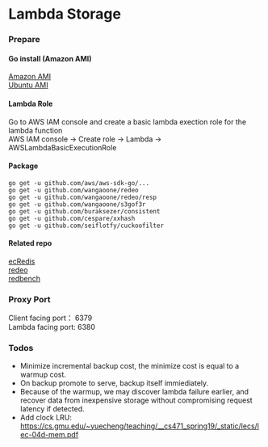 # Lambda Storage
### Prepare
#### Go install (Amazon AMI)
[Amazon AMI](https://hackernoon.com/deploying-a-go-application-on-aws-ec2-76390c09c2c5)  
[Ubuntu AMI](https://tecadmin.net/install-go-on-ubuntu/)  
#### Lambda Role
Go to AWS IAM console and create a basic lambda exection role for the lambda function  
AWS IAM console -> Create role -> Lambda -> AWSLambdaBasicExecutionRole
#### Package
```golang
go get -u github.com/aws/aws-sdk-go/...
go get -u github.com/wangaoone/redeo
go get -u github.com/wangaoone/redeo/resp
go get -u github.com/wangaoone/s3gof3r
go get -u github.com/buraksezer/consistent
go get -u github.com/cespare/xxhash
go get -u github.com/seiflotfy/cuckoofilter
```
#### Related repo
[ecRedis](https://github.com/wangaoone/ecRedis)  
[redeo](https://github.com/wangaoone/redeo)  
[redbench](https://github.com/tddg/redbench)

### Proxy Port
Client facing port： 6379  
Lambda facing port: 6380

### Todos

* Minimize incremental backup cost, the minimize cost is equal to a warmup cost.
* On backup promote to serve, backup itself immiediately.
* Because of the warmup, we may discover lambda failure earlier, and recover data from inexpensive storage without compromising request latency if detected.
* Add clock LRU: https://cs.gmu.edu/~yuecheng/teaching/__cs471_spring19/_static/lecs/lec-04d-mem.pdf
